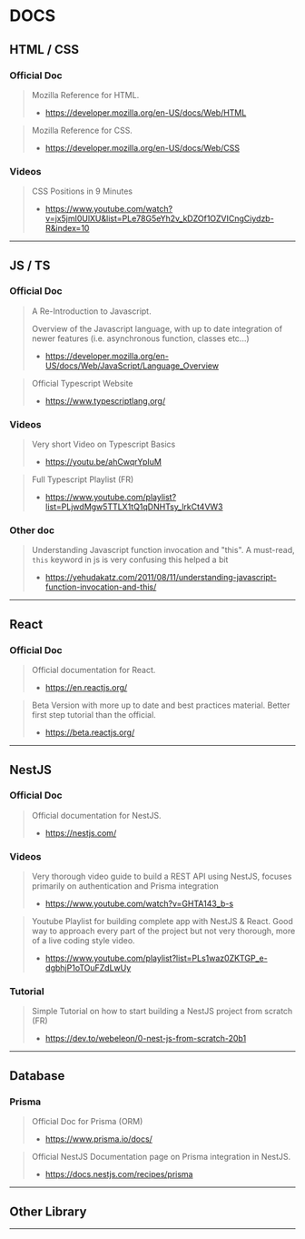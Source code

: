 # DOCS

## HTML / CSS

### Official Doc

> Mozilla Reference for HTML.
> - https://developer.mozilla.org/en-US/docs/Web/HTML

> Mozilla Reference for CSS.
> - https://developer.mozilla.org/en-US/docs/Web/CSS

### Videos

> CSS Positions in 9 Minutes
> - https://www.youtube.com/watch?v=jx5jmI0UlXU&list=PLe78G5eYh2v_kDZOf1OZVICngCiydzb-R&index=10

***


## JS / TS

### Official Doc

> A Re-Introduction to Javascript.
>
> Overview of the Javascript language, with up to date integration of newer features (i.e. asynchronous function, classes etc...)
> - https://developer.mozilla.org/en-US/docs/Web/JavaScript/Language_Overview

> Official Typescript Website
> - https://www.typescriptlang.org/

### Videos

> Very short Video on Typescript Basics
> - https://youtu.be/ahCwqrYpIuM

> Full Typescript Playlist (FR)
> - https://www.youtube.com/playlist?list=PLjwdMgw5TTLX1tQ1qDNHTsy_lrkCt4VW3

### Other doc

> Understanding Javascript function invocation and "this". A must-read, `this` keyword in js is very confusing this helped a bit
> - https://yehudakatz.com/2011/08/11/understanding-javascript-function-invocation-and-this/

***


## React

### Official Doc

> Official documentation for React.
> - https://en.reactjs.org/

> Beta Version with more up to date and best practices material. Better first step tutorial than the official.
> - https://beta.reactjs.org/

***


## NestJS

### Official Doc

> Official documentation for NestJS.
> - https://nestjs.com/

### Videos

> Very thorough video guide to build a REST API using NestJS, focuses primarily on authentication and Prisma integration
> - https://www.youtube.com/watch?v=GHTA143_b-s

> Youtube Playlist for building complete app with NestJS & React. Good way to approach every part of the project but not very thorough, more of a live coding style video.
> - https://www.youtube.com/playlist?list=PLs1waz0ZKTGP_e-dgbhjP1oTOuFZdLwUy

### Tutorial

> Simple Tutorial on how to start building a NestJS project from scratch (FR)
> - https://dev.to/webeleon/0-nest-js-from-scratch-20b1

***


## Database

### Prisma

> Official Doc for Prisma (ORM)
> - https://www.prisma.io/docs/

> Official NestJS Documentation page on Prisma integration in NestJS.
> - https://docs.nestjs.com/recipes/prisma

***


## Other Library
***

